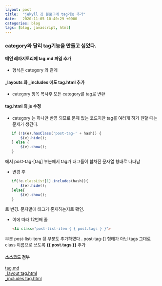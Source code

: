 ```yaml
---
layout: post
title:  "jekyll 깃 블로그에 tag기능 추가"
date:   2020-11-05 10:40:29 +0900
categories: blog
tags: [blog, javascript, html] 
---
```


### category와 달리 tag기능을 만들고 싶었다.

#### 메인 레파지토리에 tag.md 파일 추가 
 - 형식은 category 와 같게
 
#### _layouts 와 _includes 에도 tag.html 추가
 - category 항목 복사후 모든 category를 tag로 변환


#### tag.html 의 js 수정
 - category 는 하나만 반영 되므로 문제 없는 코드지만 tag를 여러개 하기 원할 때는 문제가 생긴다. 
 ```javascript
    if (!$(e).hasClass('post-tag-' + hash)) {
	    $(e).hide();
    } else {
	    $(e).show();
    }
 ```
 에서 post-tag-[tag] 부분에서 tag가 태그들이 합쳐진 문자열 형태로 나타남

 - 변경 후
 ```javascript
    if(!e.classList[1].includes(hash)){
		$(e).hide();
	}else{
		$(e).show();
	}
 ```
 로 변경.
문자열에 태그가 존재하는지로 확인. 
- 이에 따라 12번째 줄  

    ```html
    <li class="post-list-item { { post.tags } }">
    ```
부분 post-list-item 뒷 부분도 추가하였다 . post-tag-[] 형태가 아닌 tags 그대로 class 이름으로 쓰도록 **\{\{ post.tags \}\}** 추가


#### 소스코드 첨부
[tag.md](https://github.com/kimyoomin/kimyoomin.github.io/blob/master/tag.md)   
[_layout tag.html](https://github.com/kimyoomin/kimyoomin.github.io/blob/master/_layouts/tag.html)   
[_includes tag.html](https://github.com/kimyoomin/kimyoomin.github.io/blob/master/_includes/tag.html)   


